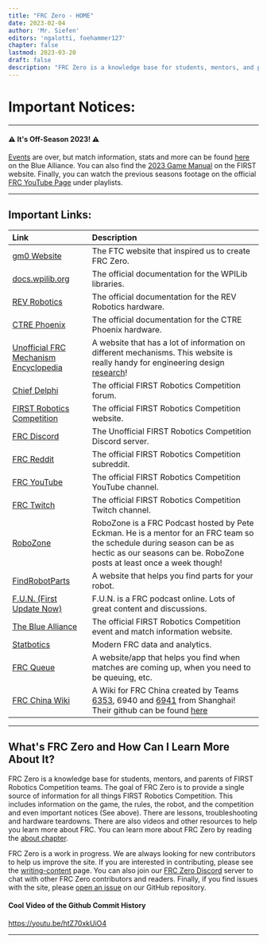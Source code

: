 ```yaml
---
title: "FRC Zero - HOME"
date: 2023-02-04
author: 'Mr. Siefen'
editors: 'ngalotti, foehammer127'
chapter: false
lastmod: 2023-03-20
draft: false
description: "FRC Zero is a knowledge base for students, mentors, and parents of FIRST Robotics Competition teams. The goal of FRC Zero is to provide a single source of information for all things FIRST Robotics Competition. This includes information on the game, the rules, the robot, and the competition. There are lessons, troubleshooting and hardware teardowns. There are also videos and other resources to help you learn more about FRC."
---
```


# Important Notices:
---

#### &#x26A0; It's Off-Season 2023! &#x26A0;

[Events](/competition/events/) are over, but match information, stats and more can be found [here](https://www.thebluealliance.com/events) on the Blue Alliance.  You can also find the [2023 Game Manual](https://firstFRC.blob.core.windows.net/FRC2023/Manual/2023FRCGameManual.pdf) on the FIRST website.  Finally, you can watch the previous seasons footage on the official [FRC YouTube Page](https://www.youtube.com/@FIRSTRoboticsCompetition/playlists) under playlists.

---

## Important Links:

| Link | Description |
| :--- | :--- |
| [gm0 Website](https://gm0.org) | The FTC website that inspired us to create FRC Zero. |
| [docs.wpilib.org](https://docs.wpilib.org/en/stable/) | The official documentation for the WPILib libraries. |
| [REV Robotics](https://docs.revrobotics.com/docs/rev-ion) | The official documentation for the REV Robotics hardware. |
| [CTRE Phoenix](https://phoenix-documentation.readthedocs.io/en/latest/) | The official documentation for the CTRE Phoenix hardware. |
| [Unofficial FRC Mechanism Encyclopedia](https://www.projectb.net.au/resources/robot-mechanisms/) | A website that has a lot of information on different mechanisms. This website is really handy for engineering design [research](https://FRCzero.org/engineering_design/design_process/research_the_problem/)! |
| [Chief Delphi](https://www.chiefdelphi.com/) | The official FIRST Robotics Competition forum. |
| [FIRST Robotics Competition](https://www.firstinspires.org/robotics/FRC) | The official FIRST Robotics Competition website. |
| [FRC Discord](https://discord.gg/FRC) | The Unofficial FIRST Robotics Competition Discord server. |
| [FRC Reddit](https://www.reddit.com/r/FRC/) | The official FIRST Robotics Competition subreddit. |
| [FRC YouTube](https://www.youtube.com/@FIRSTRoboticsCompetition) | The official FIRST Robotics Competition YouTube channel. |
| [FRC Twitch](https://www.twitch.tv/firstinspires) | The official FIRST Robotics Competition Twitch channel. |
| [RoboZone](https://www.youtube.com/c/RoboZoneTV) | RoboZone is a FRC Podcast hosted by Pete Eckman. He is a mentor for an FRC team so the schedule during season can be as hectic as our seasons can be. RoboZone posts at least once a week though! |
| [FindRobotParts](https://www.findrobotparts.com/) | A website that helps you find parts for your robot. |
| [F.U.N. (First Update Now)](https://www.youtube.com/firstupdatesnow) | F.U.N. is a FRC podcast online. Lots of great content and discussions. |
| [The Blue Alliance](https://www.thebluealliance.com/) | The official FIRST Robotics Competition event and match information website. |
| [Statbotics](https://www.statbotics.io/) | Modern FRC data and analytics. |
| [FRC Queue](https://frcqueue.com/) | A website/app that helps you find when matches are coming up, when you need to be queuing, etc. |
| [FRC China Wiki](https://wiki.firstrobotics.com.cn/) | A Wiki for FRC China created by Teams [6353](http://zodiac6353.cn/), 6940 and [6941](https://www.ironpulse.net/) from Shanghai! Their github can be found [here](https://github.com/FRC-China/FRC-Wiki) |

---

## What's FRC Zero and How Can I Learn More About It?

FRC Zero is a knowledge base for students, mentors, and parents of FIRST Robotics Competition teams.  The goal of FRC Zero is to provide a single source of information for all things FIRST Robotics Competition.  This includes information on the game, the rules, the robot, and the competition and even important notices (See above). There are lessons, troubleshooting and hardware teardowns.  There are also videos and other resources to help you learn more about FRC. You can learn more about FRC Zero by reading the [about chapter](/about/).

FRC Zero is a work in progress.  We are always looking for new contributors to help us improve the site.  If you are interested in contributing, please see the [writing-content](/about/writing-content) page. You can also join our [FRC Zero Discord](https://discord.gg/Ja2WFKCjEK) server to chat with other FRC Zero contributors and readers. Finally, if you find issues with the site, please [open an issue](https://github.com/FRC0/FRC0site/issues/new/choose) on our GitHub repository.

#### Cool Video of the Github Commit History

https://youtu.be/htZ70xkUiO4

---